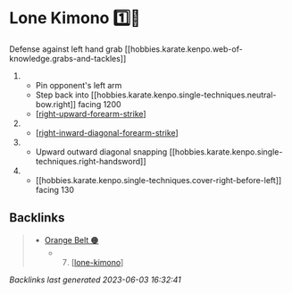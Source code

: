 # Lone Kimono 1️⃣👘

Defense against left hand grab
[[hobbies.karate.kenpo.web-of-knowledge.grabs-and-tackles]]

1. - Pin opponent's left arm
   - Step back into [[hobbies.karate.kenpo.single-techniques.neutral-bow.right]] facing 1200
   - [[right-upward-forearm-strike]]
2. - [[right-inward-diagonal-forearm-strike]]
3. - Upward outward diagonal snapping [[hobbies.karate.kenpo.single-techniques.right-handsword]]
4. - [[hobbies.karate.kenpo.single-techniques.cover-right-before-left]] facing 130

## Backlinks

> - [Orange Belt 🟠](..\belts\orange.md)
>   - 7. [[lone-kimono]]

_Backlinks last generated 2023-06-03 16:32:41_

[//begin]: # "Autogenerated link references for markdown compatibility"
[right-upward-forearm-strike]: ../single-techniques/right-upward-forearm-strike.md "Right Upward Forearm Strike"
[right-inward-diagonal-forearm-strike]: ../single-techniques/right-inward-diagonal-forearm-strike.md "Right Inward Diagonal Forearm Strike"
[lone-kimono]: lone-kimono.md "Lone Kimono 1️⃣👘"
[//end]: # "Autogenerated link references"
